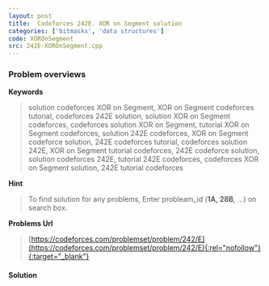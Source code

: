```yaml
---
layout: post
title:  Codeforces 242E. XOR on Segment solution
categories: ['bitmasks', 'data structures']
code: XOROnSegment
src: 242E-XOROnSegment.cpp
---
```

### **Problem overviews**

**Keywords**
> solution codeforces XOR on Segment, XOR on Segment codeforces tutorial, codeforces 242E solution, solution XOR on Segment codeforces, codeforces solution XOR on Segment, tutorial XOR on Segment codeforces, solution 242E codeforces, XOR on Segment codeforce solution, 242E codeforces tutorial, codeforces solution 242E, XOR on Segment tutorial codeforces, 242E codeforce solution, solution codeforces 242E, tutorial 242E codeforces, codeforces XOR on Segment solution, 242E tutorial codeforces

**Hint**
> To find solution for any problems, Enter probleam_id (**1A, 28B**, ...) on search box. 

**Problems Url**
> [https://codeforces.com/problemset/problem/242/E](https://codeforces.com/problemset/problem/242/E){:rel="nofollow"}{:target="_blank"}

#### **Solution**



